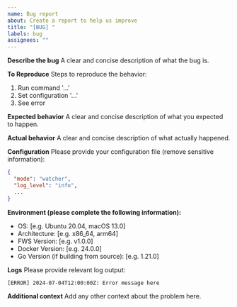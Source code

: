 ```yaml
---
name: Bug report
about: Create a report to help us improve
title: "[BUG] "
labels: bug
assignees: ""
---
```


**Describe the bug**
A clear and concise description of what the bug is.

**To Reproduce**
Steps to reproduce the behavior:

1. Run command '...'
2. Set configuration '...'
3. See error

**Expected behavior**
A clear and concise description of what you expected to happen.

**Actual behavior**
A clear and concise description of what actually happened.

**Configuration**
Please provide your configuration file (remove sensitive information):

```json
{
  "mode": "watcher",
  "log_level": "info",
  ...
}
```

**Environment (please complete the following information):**

- OS: [e.g. Ubuntu 20.04, macOS 13.0]
- Architecture: [e.g. x86_64, arm64]
- FWS Version: [e.g. v1.0.0]
- Docker Version: [e.g. 24.0.0]
- Go Version (if building from source): [e.g. 1.21.0]

**Logs**
Please provide relevant log output:

```
[ERROR] 2024-07-04T12:00:00Z: Error message here
```

**Additional context**
Add any other context about the problem here.

